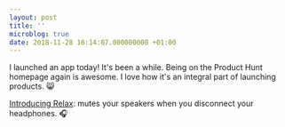 ```yaml
---
layout: post
title: ''
microblog: true
date: 2018-11-28 16:14:07.000000000 +01:00
---
```

I launched an app today! It's been a while. Being on the Product Hunt homepage again is awesome. I love how it's an integral part of launching products. 😸

[Introducing Relax](https://www.producthunt.com/posts/relax-4): mutes your speakers when you disconnect your headphones. 🎧
